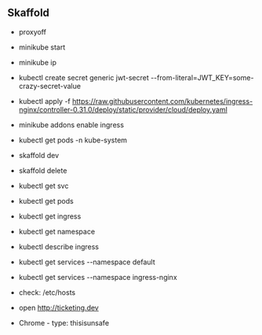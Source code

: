 ## Skaffold

- proxyoff
- minikube start
- minikube ip

- kubectl create secret generic jwt-secret --from-literal=JWT_KEY=some-crazy-secret-value
- kubectl apply -f https://raw.githubusercontent.com/kubernetes/ingress-nginx/controller-0.31.0/deploy/static/provider/cloud/deploy.yaml

- minikube addons enable ingress
- kubectl get pods -n kube-system

- skaffold dev
- skaffold delete

- kubectl get svc
- kubectl get pods
- kubectl get ingress
- kubectl get namespace

- kubectl describe ingress

- kubectl get services --namespace default
- kubectl get services --namespace ingress-nginx

- check: /etc/hosts
- open http://ticketing.dev
- Chrome - type: thisisunsafe
